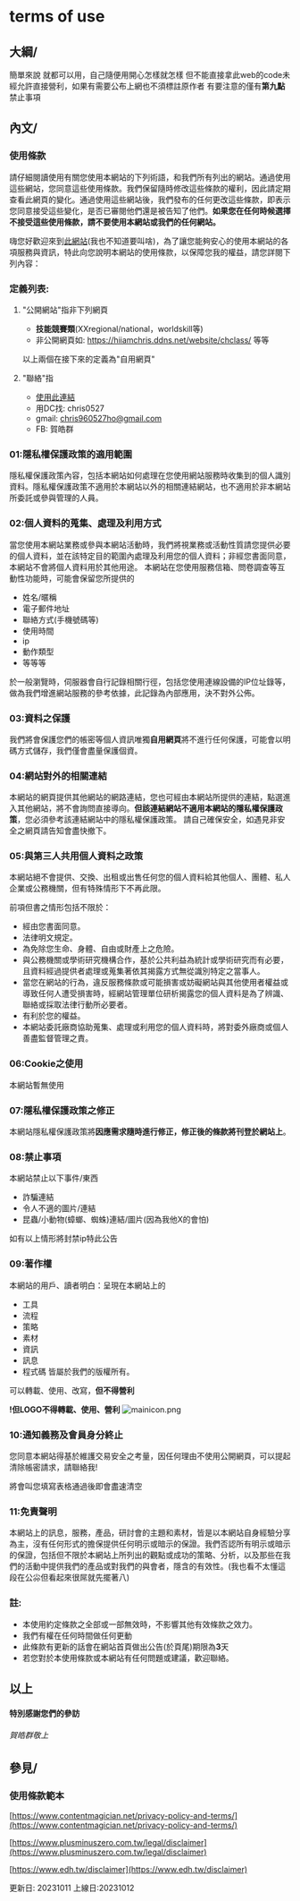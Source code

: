 # terms of use

## 大綱/
簡單來說 就都可以用，自己隨便用開心怎樣就怎樣 但不能直接拿此web的code未經允許直接營利，如果有需要公布上網也不須標註原作者
有要注意的僅有**第九點**禁止事項

## 內文/

### 使用條款
請仔細閱讀使用有關您使用本網站的下列術語，和我們所有列出的網站。通過使用這些網站，您同意這些使用條款。我們保留隨時修改這些條款的權利，因此請定期查看此網頁的變化。通過使用這些網站後，我們發布的任何更改這些條款，即表示您同意接受這些變化，是否已審閱他們還是被告知了他們。**如果您在任何時候選擇不接受這些使用條款，請不要使用本網站或我們的任何網站。**

嗨您好歡迎來到[此網站](https://hiiamchris.ddns.net/)(我也不知道要叫啥)，為了讓您能夠安心的使用本網站的各項服務與資訊，特此向您說明本網站的使用條款，以保障您我的權益，請您詳閱下列內容：

### 定義列表:
1. "公開網站"指非下列網頁
   - **技能競賽類**(XXregional/national，worldskill等)
   - 非公開網頁如: https://hiiamchris.ddns.net/website/chclass/ 等等

    以上兩個在接下來的定義為"自用網頁"

2. "聯絡"指
   - [使用此連結](https://hiiamchris.ddns.net/website/anther/respond)
   - 用DC找: chris0527
   - gmail: chris960527ho@gmail.com
   - FB: 賀皓群

### 01:隱私權保護政策的適用範圍
隱私權保護政策內容，包括本網站如何處理在您使用網站服務時收集到的個人識別資料。隱私權保護政策不適用於本網站以外的相關連結網站，也不適用於非本網站所委託或參與管理的人員。

### 02:個人資料的蒐集、處理及利用方式
當您使用本網站業務或參與本網站活動時，我們將視業務或活動性質請您提供必要的個人資料，並在該特定目的範圍內處理及利用您的個人資料；非經您書面同意，本網站不會將個人資料用於其他用途。
本網站在您使用服務信箱、問卷調查等互動性功能時，可能會保留您所提供的
- 姓名/暱稱
- 電子郵件地址
- 聯絡方式(手機號碼等)
- 使用時間
- ip
- 動作類型
- 等等等

於一般瀏覽時，伺服器會自行記錄相關行徑，包括您使用連線設備的IP位址錄等，做為我們增進網站服務的參考依據，此記錄為內部應用，決不對外公佈。

### 03:資料之保護
我們將會保護您們的帳密等個人資訊唯獨**自用網頁**將不進行任何保護，可能會以明碼方式儲存，我們僅會盡量保護個資。

### 04:網站對外的相關連結
本網站的網頁提供其他網站的網路連結，您也可經由本網站所提供的連結，點選進入其他網站，將不會詢問直接導向。**但該連結網站不適用本網站的隱私權保護政策**，您必須參考該連結網站中的隱私權保護政策。
請自己確保安全，如遇見非安全之網頁請告知會盡快撤下。

### 05:與第三人共用個人資料之政策
本網站絕不會提供、交換、出租或出售任何您的個人資料給其他個人、團體、私人企業或公務機關，但有特殊情形下不再此限。

前項但書之情形包括不限於：
- 經由您書面同意。
- 法律明文規定。
- 為免除您生命、身體、自由或財產上之危險。
- 與公務機關或學術研究機構合作，基於公共利益為統計或學術研究而有必要，且資料經過提供者處理或蒐集著依其揭露方式無從識別特定之當事人。
- 當您在網站的行為，違反服務條款或可能損害或妨礙網站與其他使用者權益或導致任何人遭受損害時，經網站管理單位研析揭露您的個人資料是為了辨識、聯絡或採取法律行動所必要者。
- 有利於您的權益。
- 本網站委託廠商協助蒐集、處理或利用您的個人資料時，將對委外廠商或個人善盡監督管理之責。

### 06:Cookie之使用
本網站暫無使用

### 07:隱私權保護政策之修正
本網站隱私權保護政策將**因應需求隨時進行修正，修正後的條款將刊登於網站上**。

### 08:禁止事項
本網站禁止以下事件/東西

- 詐騙連結
- 令人不適的圖片/連結
- 昆蟲/小動物(蟑螂、蜘蛛)連結/圖片(因為我他X的會怕)

如有以上情形將封禁ip特此公告

### 09:著作權
本網站的用戶、讀者明白：呈現在本網站上的
- 工具
- 流程
- 策略
- 素材
- 資訊
- 訊息
- 程式碼
皆屬於我們的版權所有。

可以轉載、使用、改寫，**但不得營利**

**!但LOGO不得轉載、使用、營利**
![mainicon.png](mainicon.png)

### 10:通知義務及會員身分終止
您同意本網站得基於維護交易安全之考量，因任何理由不使用公開網頁，可以提起清除帳密請求，請聯絡我!

將會叫您填寫表格通過後即會盡速清空

### 11:免責聲明
本網站上的訊息，服務，產品，研討會的主題和素材，皆是以本網站自身經驗分享為主，沒有任何形式的擔保提供任何明示或暗示的保證。我們否認所有明示或暗示的保證，包括但不限於本網站上所列出的觀點或成功的策略、分析，以及那些在我們的活動中提供我們的產品或對我們的與會者，隱含的有效性。(我也看不太懂這段在公尛但看起來很屌就先擺著八)

### 註:
- 本使用約定條款之全部或一部無效時，不影響其他有效條款之效力。
- 我們有權在任何時間做任何更動
- 此條款有更新的話會在網站首頁做出公告(於頁尾)期限為**3**天
- 若您對於本使用條款或本網站有任何問題或建議，歡迎聯絡。

## 以上
#### 特別感謝您們的參訪
###### 賀皓群敬上

## 參見/
### 使用條款範本
[https://www.contentmagician.net/privacy-policy-and-terms/](https://www.contentmagician.net/privacy-policy-and-terms/)

[https://www.plusminuszero.com.tw/legal/disclaimer](https://www.plusminuszero.com.tw/legal/disclaimer)

[https://www.edh.tw/disclaimer](https://www.edh.tw/disclaimer)

更新日: 20231011 上線日:20231012